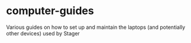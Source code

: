 # computer-guides
Various guides on how to set up and maintain the laptops (and potentially other devices) used by Stager
